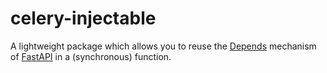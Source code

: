 # celery-injectable

A lightweight package which allows you to reuse
the [Depends](https://fastapi.tiangolo.com/features/#dependency-injection) mechanism
of [FastAPI](https://fastapi.tiangolo.com) in a (synchronous) function.